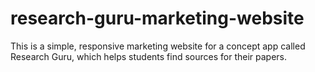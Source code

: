 # research-guru-marketing-website
This is a simple, responsive marketing website for a concept app 
called Research Guru, which helps students find sources for their papers.
